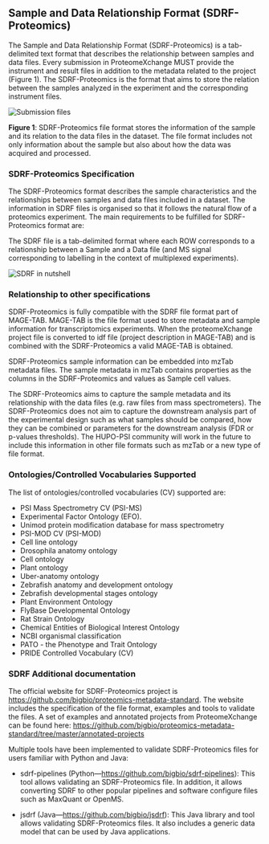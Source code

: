 ## Sample and Data Relationship Format (SDRF-Proteomics)

The Sample and Data Relationship Format (SDRF-Proteomics) is a tab-delimited text format that describes the relationship between samples and data files. Every submission in ProteomeXchange MUST provide the instrument and result files in addition to the metadata related to the project (Figure 1). The SDRF-Proteomics is the format that aims to store the relation between the samples analyzed in the experiment and the corresponding instrument files. 

![Submission files](../markdown/sdrf/images/sample-metadata.png)

**Figure 1**: SDRF-Proteomics file format stores the information of the sample and its relation to the data files in the dataset. The file format includes not only information about the sample but also about how the data was acquired and processed.

### SDRF-Proteomics Specification

The SDRF-Proteomics format describes the sample characteristics and the relationships between samples and data files included in a dataset. The information in SDRF files is organised so that it follows the natural flow of a proteomics experiment. The main requirements to be fulfilled for SDRF-Proteomics format are:

The SDRF file is a tab-delimited format where each ROW corresponds to a relationship between a Sample and a Data file (and MS signal corresponding to labelling in the context of multiplexed experiments).


![SDRF in nutshell](../markdown/sdrf/images/sdrf-nutshell.png)

### Relationship to other specifications

SDRF-Proteomics is fully compatible with the SDRF file format part of MAGE-TAB. MAGE-TAB is the file format used to store metadata and sample information for transcriptomics experiments. When the proteomeXchange project file is converted to idf file (project description in MAGE-TAB) and is combined with the SDRF-Proteomics a valid MAGE-TAB is obtained.

SDRF-Proteomics sample information can be embedded into mzTab metadata files. The sample metadata in mzTab contains properties as the columns in the SDRF-Proteomics and values as Sample cell values.

The SDRF-Proteomics aims to capture the sample metadata and its relationship with the data files (e.g. raw files from mass spectrometers). The SDRF-Proteomics does not aim to capture the downstream analysis part of the experimental design such as what samples should be compared, how they can be combined or parameters for the downstream analysis (FDR or p-values thresholds). The HUPO-PSI community will work in the future to include this information in other file formats such as mzTab or a new type of file format.

### Ontologies/Controlled Vocabularies Supported

The list of ontologies/controlled vocabularies (CV) supported are:

- PSI Mass Spectrometry CV (PSI-MS)
- Experimental Factor Ontology (EFO).
- Unimod protein modification database for mass spectrometry
- PSI-MOD CV (PSI-MOD)
- Cell line ontology
- Drosophila anatomy ontology
- Cell ontology
- Plant ontology
- Uber-anatomy ontology
- Zebrafish anatomy and development ontology
- Zebrafish developmental stages ontology
- Plant Environment Ontology
- FlyBase Developmental Ontology
- Rat Strain Ontology
- Chemical Entities of Biological Interest Ontology
- NCBI organismal classification
- PATO - the Phenotype and Trait Ontology
- PRIDE Controlled Vocabulary (CV)

### SDRF Additional documentation 

The official website for SDRF-Proteomics project is https://github.com/bigbio/proteomics-metadata-standard. The website includes the specification of the file format, examples and tools to validate the files. A set of examples and annotated projects from ProteomeXchange can be found here: https://github.com/bigbio/proteomics-metadata-standard/tree/master/annotated-projects

Multiple tools have been implemented to validate SDRF-Proteomics files for users familiar with Python and Java:

- sdrf-pipelines (Python—https://github.com/bigbio/sdrf-pipelines): This tool allows validating an SDRF-Proteomics file. In addition, it allows converting SDRF to other popular pipelines and software configure files such as MaxQuant or OpenMS.

- jsdrf (Java—https://github.com/bigbio/jsdrf): This Java library and tool allows validating SDRF-Proteomics files. It also includes a generic data model that can be used by Java applications.

